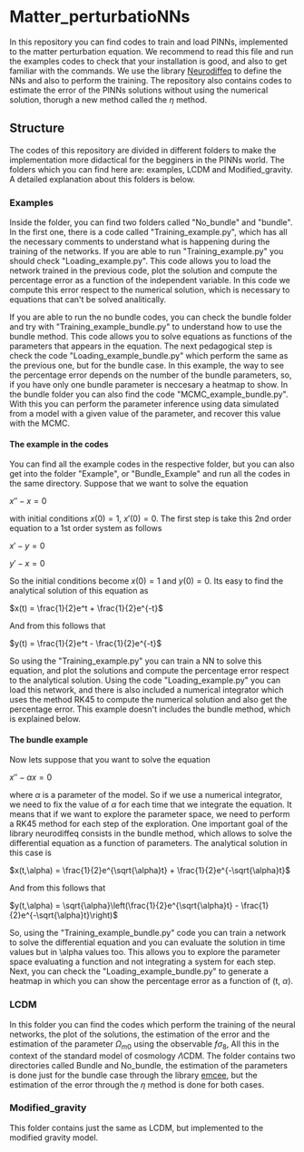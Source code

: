 # Matter_perturbatioNNs
In this repository you can find codes to train and load PINNs, implemented to the matter perturbation equation. We recommend to read this file and run the examples codes to check that your installation is good, and also to get familiar with the commands. We use the library [Neurodiffeq](https://neurodiffeq.readthedocs.io/en/latest/intro.html) to define the NNs and also to perform the training. The repository also contains codes to estimate the error of the PINNs solutions without using the numerical solution, thorugh a new method called the $\eta$ method.

## Structure
The codes of this repository are divided in different folders to make the implementation more didactical for the begginers in the PINNs world. The folders which you can find here are: examples, LCDM and Modified_gravity. A detailed explanation about this folders is below.

### Examples

Inside the folder, you can find two folders called "No_bundle" and "bundle". In the first one, there is a code called "Training_example.py", which has all the necessary comments to understand what is happening during the training of the networks. If you are able to run "Training_example.py" you should check "Loading_example.py". This code allows you to load the network trained in the previous code, plot the solution and compute the percentage error as a function of the independent variable. In this code we compute this error respect to the numerical solution, which is necessary to equations that can't be solved analitically.

If you are able to run the no bundle codes, you can check the bundle folder and try with "Training_example_bundle.py" to understand how to use the bundle method. This code allows you to solve equations as functions of the parameters that appears in the equation. The next pedagogical step is check the code "Loading_example_bundle.py" which perform the same as the previous one, but for the bundle case. In this example, the way to see the percentage error depends on the number of the bundle parameters, so, if you have only one bundle parameter is neccesary a heatmap to show. In the bundle folder you can also find the code "MCMC_example_bundle.py". With this you can perform the parameter inference using data simulated from a model with a given value of the parameter, and recover this value with the MCMC.

#### The example in the codes

You can find all the example codes in the respective folder, but you can also get into the folder "Example", or "Bundle_Example" and run all the codes in the same directory. Suppose that we want to solve the equation

$x\prime\prime-x=0$

with initial conditions $x(0)=1$, $x\prime(0)=0$. The first step is take this 2nd order equation to a 1st order system as follows

$x\prime-y=0$

$y\prime-x=0$

So the initial conditions become $x(0)=1$ and $y(0)=0$. Its easy to find the analytical solution of this equation as

$x(t) = \frac{1}{2}e^t + \frac{1}{2}e^{-t}$

And from this follows that

$y(t) = \frac{1}{2}e^t - \frac{1}{2}e^{-t}$

So using the "Training_example.py" you can train a NN to solve this equation, and plot the solutions and compute the percentage error respect to the analytical solution. Using the code "Loading_example.py" you can load this network, and there is also included a numerical integrator which uses the method RK45 to compute the numerical solution and also get the percentage error. This example doesn't includes the bundle method, which is explained below.

#### The bundle example

Now lets suppose that you want to solve the equation

$x\prime\prime-\alpha x=0$

where $\alpha$ is a parameter of the model. So if we use a numerical integrator, we need to fix the value of $\alpha$ for each time that we integrate the equation. It means that if we want to explore the parameter space, we need to perform a RK45 method for each step of the exploration. One important goal of the library neurodiffeq consists in the bundle method, which allows to solve the differential equation as a function of parameters. The analytical solution in this case is

$x(t,\alpha) = \frac{1}{2}e^{\sqrt{\alpha}t} + \frac{1}{2}e^{-\sqrt{\alpha}t}$

And from this follows that

$y(t,\alpha) = \sqrt{\alpha}\left(\frac{1}{2}e^{\sqrt{\alpha}t} - \frac{1}{2}e^{-\sqrt{\alpha}t}\right)$

So, using the "Training_example_bundle.py" code you can train a network to solve the differential equation and you can evaluate the solution in time values but in \alpha values too. This allows you to explore the parameter space evaluating a function and not integrating a system for each step. Next, you can check the "Loading_example_bundle.py" to generate a heatmap in which you can show the percentage error as a function of (t, $\alpha$). 

### LCDM

In this folder you can find the codes which perform the training of the neural networks, the plot of the solutions, the estimation of the error and the estimation of the parameter $\Omega_{m0}$ using the observable $f\sigma_8$, All this in the context of the standard model of cosmology $\Lambda$CDM. The folder contains two directories called Bundle and No_bundle, the estimation of the parameters is done just for the bundle case through the library [emcee](https://emcee.readthedocs.io/en/stable/), but the estimation of the error through the $\eta$ method is done for both cases.

### Modified_gravity

This folder contains just the same as LCDM, but implemented to the modified gravity model.
